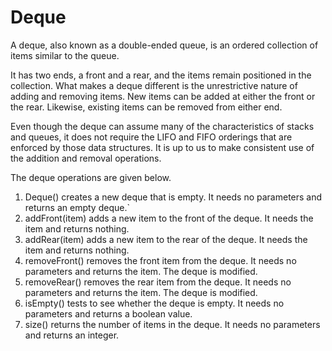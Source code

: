 # Deque
A deque, also known as a double-ended queue, is an ordered collection of items similar to the queue. 

It has two ends, a front and a rear, and the items remain positioned in the collection. What makes a deque different is the unrestrictive nature of adding and removing items. New items can be added at either the front or the rear. Likewise, existing items can be removed from either end. 

Even though the deque can assume many of the characteristics of stacks and queues, it does not require the LIFO and FIFO orderings that are enforced by those data structures. It is up to us to make consistent use of the addition and removal operations.

The deque operations are given below.

1. Deque() creates a new deque that is empty. It needs no parameters and returns an empty deque.`
2. addFront(item) adds a new item to the front of the deque. It needs the item and returns nothing.
3. addRear(item) adds a new item to the rear of the deque. It needs the item and returns nothing.
4. removeFront() removes the front item from the deque. It needs no parameters and returns the item. The deque is modified.
5. removeRear() removes the rear item from the deque. It needs no parameters and returns the item. The deque is modified.
6. isEmpty() tests to see whether the deque is empty. It needs no parameters and returns a boolean value.
7. size() returns the number of items in the deque. It needs no parameters and returns an integer.
